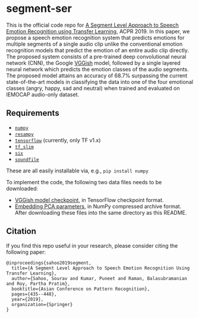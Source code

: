 # segment-ser
This is the official code repo for [A Segment Level Approach to Speech Emotion Recognition using Transfer Learning](https://link.springer.com/chapter/10.1007%2F978-3-030-41299-9_34), ACPR 2019. In this paper, we propose a speech emotion recognition system that predicts emotions for multiple segments of a single audio clip unlike the conventional emotion recognition models that predict the emotion of an entire audio clip directly. The proposed system consists of a pre-trained deep convolutional neural network (CNN), the Google [VGGish](https://github.com/tensorflow/models/tree/master/research/audioset/vggish) model, followed by a single layered neural network which predicts the emotion classes of the audio segments. The proposed model attains an accuracy of 68.7% surpassing the current state-of-the-art models in classifying the data into one of the four emotional classes (angry, happy, sad and neutral) when trained and evaluated on IEMOCAP audio-only dataset.


## Requirements
* [`numpy`](http://www.numpy.org/)
* [`resampy`](http://resampy.readthedocs.io/en/latest/)
* [`tensorflow`](http://www.tensorflow.org/) (currently, only TF v1.x)
* [`tf_slim`](https://github.com/google-research/tf-slim)
* [`six`](https://pythonhosted.org/six/)
* [`soundfile`](https://pysoundfile.readthedocs.io/)

These are all easily installable via, e.g., `pip install numpy` 

To implement the code, the following two data files needs to be downloaded:

* [VGGish model checkpoint](https://storage.googleapis.com/audioset/vggish_model.ckpt),
  in TensorFlow checkpoint format.
* [Embedding PCA parameters](https://storage.googleapis.com/audioset/vggish_pca_params.npz),
  in NumPy compressed archive format.
After downloading these files into the same directory as this README.

## Citation
If you find this repo useful in your research, please consider citing the following paper:

```
@inproceedings{sahoo2019segment,
  title={A Segment Level Approach to Speech Emotion Recognition Using Transfer Learning},
  author={Sahoo, Sourav and Kumar, Puneet and Raman, Balasubramanian and Roy, Partha Pratim},
  booktitle={Asian Conference on Pattern Recognition},
  pages={435--448},
  year={2019},
  organization={Springer}
}
```

